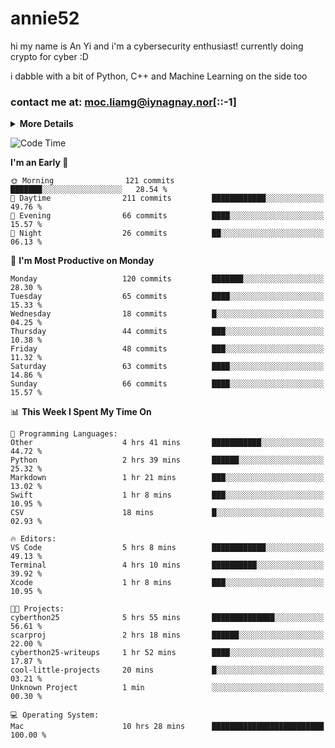 # annie52 

hi my name is An Yi and i'm a cybersecurity enthusiast!
currently doing crypto for cyber :D

i dabble with a bit of Python, C++ and Machine Learning on the side too

<!--
![trophy](https://github-profile-trophy.vercel.app/?username=yanganyi&theme=discord&no-frame=true&no-bg=false&margin-w=4&row=1)
-->

### contact me at: moc.liamg@iynagnay.nor[::-1] 

<details>
<summary>
  <strong>More Details</strong>
</summary>
<br/>

**main langs**

![Python](https://img.shields.io/badge/-Python-black?style=for-the-badge&logo=python)
![C++](https://img.shields.io/badge/-C%2B%2B-black?style=for-the-badge&logo=c%2B%2B)
![Swift](https://img.shields.io/badge/-Swift-black?style=for-the-badge&logo=swift)

**dev envs**

![VSCode](https://img.shields.io/badge/-VS_Code-black?style=for-the-badge&logo=visualstudiocode)
![Figma](https://img.shields.io/badge/-Figma-black?style=for-the-badge&logo=figma)
![XCode](https://img.shields.io/badge/-XCode-black?style=for-the-badge&logo=xcode)
![Github](https://img.shields.io/badge/-Github-black?style=for-the-badge&logo=github)

**browsers**

![Arc Browser](https://img.shields.io/badge/-Arc-black?style=for-the-badge&logo=arc)
![Opera GX](https://img.shields.io/badge/-Opera_GX-black?style=for-the-badge&logo=operagx)
![Firefox](https://img.shields.io/badge/-Firefox-black?style=for-the-badge&logo=firefox)

**devices**

![macOS](https://img.shields.io/badge/-macOS-black?style=for-the-badge&logo=macos)
![Kali Linux](https://img.shields.io/badge/-Kali-black?style=for-the-badge&logo=kalilinux)
![Windows](https://img.shields.io/badge/-Windows-black?style=for-the-badge&logo=windows11)
![Android](https://img.shields.io/badge/-Android-black?style=for-the-badge&logo=android)

</details>

<!--START_SECTION:waka-->
![Code Time](http://img.shields.io/badge/Code%20Time-146%20hrs%2041%20mins-blue)

**I'm an Early 🐤** 

```text
🌞 Morning                121 commits         ███████░░░░░░░░░░░░░░░░░░   28.54 % 
🌆 Daytime                211 commits         ████████████░░░░░░░░░░░░░   49.76 % 
🌃 Evening                66 commits          ████░░░░░░░░░░░░░░░░░░░░░   15.57 % 
🌙 Night                  26 commits          ██░░░░░░░░░░░░░░░░░░░░░░░   06.13 % 
```
📅 **I'm Most Productive on Monday** 

```text
Monday                   120 commits         ███████░░░░░░░░░░░░░░░░░░   28.30 % 
Tuesday                  65 commits          ████░░░░░░░░░░░░░░░░░░░░░   15.33 % 
Wednesday                18 commits          █░░░░░░░░░░░░░░░░░░░░░░░░   04.25 % 
Thursday                 44 commits          ███░░░░░░░░░░░░░░░░░░░░░░   10.38 % 
Friday                   48 commits          ███░░░░░░░░░░░░░░░░░░░░░░   11.32 % 
Saturday                 63 commits          ████░░░░░░░░░░░░░░░░░░░░░   14.86 % 
Sunday                   66 commits          ████░░░░░░░░░░░░░░░░░░░░░   15.57 % 
```


📊 **This Week I Spent My Time On** 

```text
💬 Programming Languages: 
Other                    4 hrs 41 mins       ███████████░░░░░░░░░░░░░░   44.72 % 
Python                   2 hrs 39 mins       ██████░░░░░░░░░░░░░░░░░░░   25.32 % 
Markdown                 1 hr 21 mins        ███░░░░░░░░░░░░░░░░░░░░░░   13.02 % 
Swift                    1 hr 8 mins         ███░░░░░░░░░░░░░░░░░░░░░░   10.95 % 
CSV                      18 mins             █░░░░░░░░░░░░░░░░░░░░░░░░   02.93 % 

🔥 Editors: 
VS Code                  5 hrs 8 mins        ████████████░░░░░░░░░░░░░   49.13 % 
Terminal                 4 hrs 10 mins       ██████████░░░░░░░░░░░░░░░   39.92 % 
Xcode                    1 hr 8 mins         ███░░░░░░░░░░░░░░░░░░░░░░   10.95 % 

🐱‍💻 Projects: 
cyberthon25              5 hrs 55 mins       ██████████████░░░░░░░░░░░   56.61 % 
scarproj                 2 hrs 18 mins       ██████░░░░░░░░░░░░░░░░░░░   22.00 % 
cyberthon25-writeups     1 hr 52 mins        ████░░░░░░░░░░░░░░░░░░░░░   17.87 % 
cool-little-projects     20 mins             █░░░░░░░░░░░░░░░░░░░░░░░░   03.21 % 
Unknown Project          1 min               ░░░░░░░░░░░░░░░░░░░░░░░░░   00.30 % 

💻 Operating System: 
Mac                      10 hrs 28 mins      █████████████████████████   100.00 % 
```


<!--END_SECTION:waka-->

<!--
## a little background

- I am currently studying at [Hwa Chong Junior College](https://www.hci.edu.sg/), subject combi P CP M E
- Currently doing CTFs and [Leetcode](https://leetcode.com/) daily challenges
- Fluent in English and Chinese, learning Russian and Indonesian

<a href="">
  <img align="centre" src="https://github-readme-stats.vercel.app/api?username=yanganyi&count_private=true&include_all_commits=true&show_icons=true&title_color=007bff&text_color=e7e7e7&icon_color=007bff&bg_color=171c28" />
<a />
-->



<!--
![Top Langs](https://github-readme-stats.vercel.app/api/top-langs/?username=yanganyi&layout=compact&title_color=007bff&text_color=e7e7e7&icon_color=007bff&bg_color=171c28)
-->

<!--
**yanganyi/yanganyi** is a ✨ _special_ ✨ repository because its `README.md` (this file) appears on your GitHub profile.

Here are some ideas to get you started:

- 🔭 I’m currently working on ...
- 🌱 I’m currently learning ...
- 👯 I’m looking to collaborate on ...
- 🤔 I’m looking for help with ...
- 💬 Ask me about ...
- 📫 How to reach me: ...
- 😄 Pronouns: ...
- ⚡ Fun fact: ...
-->
